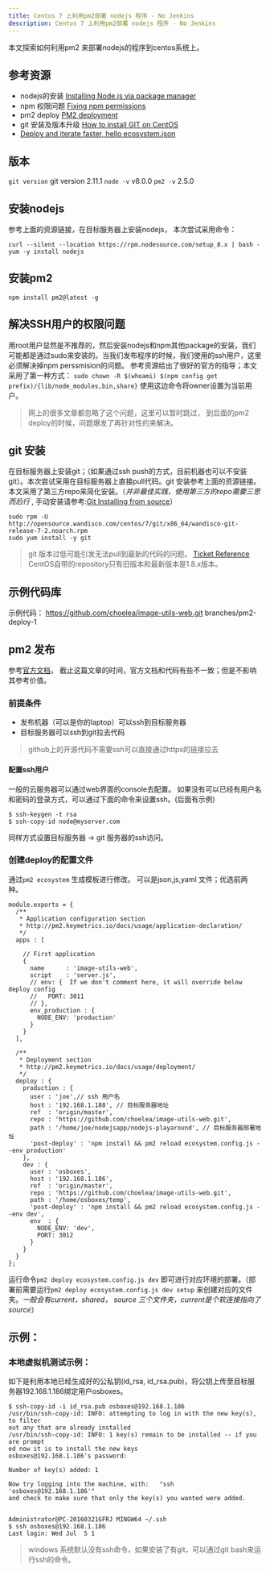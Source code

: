 ```yaml
---
title: Centos 7 上利用pm2部署 nodejs 程序 - No Jenkins
description: Centos 7 上利用pm2部署 nodejs 程序 - No Jenkins
---
```

本文探索如何利用pm2 来部署nodejs的程序到centos系统上。
## 参考资源

 - nodejs的安装 [Installing Node.js via package manager](https://nodejs.org/en/download/package-manager/)
 - npm 权限问题 [Fixing npm permissions](https://docs.npmjs.com/getting-started/fixing-npm-permissions)
 - pm2 deploy [PM2 deployment](http://pm2.keymetrics.io/docs/usage/deployment/)
 - git 安装及版本升级 [How to install GIT on CentOS](https://blacksaildivision.com/git-latest-version-centos)
 - [Deploy and iterate faster, hello ecosystem.json](https://keymetrics.io/2014/06/25/ecosystem-json-deploy-and-iterate-faster/)
## 版本

`git version` 	git version 2.11.1
`node -v` 			v8.0.0
`pm2 -v` 			2.5.0


## 安装nodejs
参考上面的资源链接，在目标服务器上安装nodejs， 本次尝试采用命令：

```
curl --silent --location https://rpm.nodesource.com/setup_8.x | bash -
yum -y install nodejs
```
## 安装pm2

```
npm install pm2@latest -g
```


## 解决SSH用户的权限问题
用root用户显然是不推荐的，然后安装nodejs和npm其他package的安装，我们可能都是通过sudo来安装的。当我们发布程序的时候，我们使用的ssh用户，这里必须解决掉npm perssmision的问题。 参考资源给出了很好的官方的指导；本文采用了第一种方式： `sudo chown -R $(whoami) $(npm config get prefix)/{lib/node_modules,bin,share}` 使用这边命令将owner设置为当前用户。
> 网上的很多文章都忽略了这个问题，这里可以暂时跳过， 到后面的pm2 deploy的时候，问题爆发了再针对性的来解决。


## git 安装
在目标服务器上安装git；（如果通过ssh push的方式，目前机器也可以不安装git）。本次尝试采用在目标服务器上直接pull代码。git 安装参考上面的资源链接。 本文采用了第三方repo来简化安装。（*并非最佳实践，使用第三方的repo需要三思而后行* , 手动安装请参考:[Git Installing from source](https://www.digitalocean.com/community/tutorials/how-to-install-git-on-centos-7)）

```
sudo rpm -U http://opensource.wandisco.com/centos/7/git/x86_64/wandisco-git-release-7-2.noarch.rpm 
sudo yum install -y git
```

> git 版本过低可能引发无法pull到最新的代码的问题。 [Ticket Reference](https://github.com/Unitech/pm2/issues/2436)  CentOS自带的repository只有旧版本和最新版本是1.8.x版本。 

## 示例代码库
示例代码： https://github.com/choelea/image-utils-web.git  branches/pm2-deploy-1

## pm2 发布
参考[官方文档](http://pm2.keymetrics.io/docs/usage/deployment/)， 截止这篇文章的时间，官方文档和代码有些不一致；但是不影响其参考价值。 
### 前提条件

 - 发布机器（可以是你的laptop）可以ssh到目标服务器
 - 目标服务器可以ssh到git拉去代码
 >github上的开源代码不需要ssh可以直接通过https的链接拉去

#### 配置ssh用户
一般的云服务器可以通过web界面的console去配置。 如果没有可以已经有用户名和密码的登录方式，可以通过下面的命令来设置ssh。(后面有示例)

```
$ ssh-keygen -t rsa
$ ssh-copy-id node@myserver.com
```
同样方式设置目标服务器 -> git 服务器的ssh访问。

### 创建deploy的配置文件
通过`pm2 ecosystem` 生成模板进行修改。 可以是json,js,yaml 文件；优选前两种。

```
module.exports = {
  /**
   * Application configuration section
   * http://pm2.keymetrics.io/docs/usage/application-declaration/
   */
  apps : [

    // First application
    {
      name      : 'image-utils-web',
      script    : 'server.js',
      // env: {  If we don't comment here, it will override below deploy config
      //   PORT: 3011
      // },
      env_production : {
        NODE_ENV: 'production'
      }
    }
  ],

  /**
   * Deployment section
   * http://pm2.keymetrics.io/docs/usage/deployment/
   */
  deploy : {
    production : {
      user : 'joe',// ssh 用户名
      host : '192.168.1.188', // 目标服务器地址
      ref  : 'origin/master',
      repo : 'https://github.com/choelea/image-utils-web.git',
      path : '/home/joe/nodejsapp/nodejs-playaround', // 目标服务器部署地址
      'post-deploy' : 'npm install && pm2 reload ecosystem.config.js --env production'
    },
    dev : {
      user : 'osboxes',
      host : '192.168.1.186',
      ref  : 'origin/master',
      repo : 'https://github.com/choelea/image-utils-web.git',
      path : '/home/osboxes/temp',
      'post-deploy' : 'npm install && pm2 reload ecosystem.config.js --env dev',
      env  : {
        NODE_ENV: 'dev',
		PORT: 3012
      }
    }
  }
};
```
运行命令`pm2 deploy ecosystem.config.js dev` 即可进行对应环境的部署。（部署前需要运行`pm2 deploy ecosystem.config.js dev setup` 来创建对应的文件夹。*一般会有current，shared， source 三个文件夹，current是个软连接指向了source*）




## 示例：
### 本地虚拟机测试示例：
如下是利用本地已经生成好的公私钥(id_rsa, id_rsa.pub)，将公钥上传至目标服务器192.168.1.186绑定用户osboxes。
```
$ ssh-copy-id -i id_rsa.pub osboxes@192.168.1.186
/usr/bin/ssh-copy-id: INFO: attempting to log in with the new key(s), to filter                                                             out any that are already installed
/usr/bin/ssh-copy-id: INFO: 1 key(s) remain to be installed -- if you are prompt                                                            ed now it is to install the new keys
osboxes@192.168.1.186's password:

Number of key(s) added: 1

Now try logging into the machine, with:   "ssh 'osboxes@192.168.1.186'"
and check to make sure that only the key(s) you wanted were added.


Administrator@PC-20160321GFRJ MINGW64 ~/.ssh
$ ssh osboxes@192.168.1.186
Last login: Wed Jul  5 1
```
> windows 系统默认没有ssh命令，如果安装了有git，可以通过git bash来运行ssh的命令。

